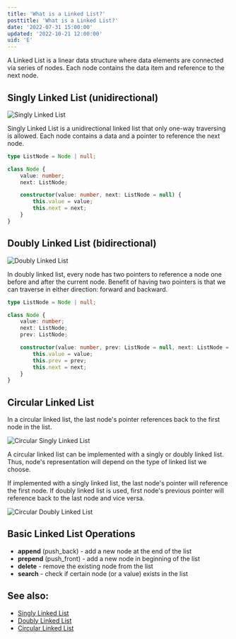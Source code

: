 ```yaml
---
title: 'What is a Linked List?'
posttitle: 'What is a Linked List?'
date: '2022-07-31 15:00:00'
updated: '2022-10-21 12:00:00'
uid: 'E'
---
```


A Linked List is a linear data structure where data elements are connected via series of nodes. Each node contains the data item and reference to the next node.

## Singly Linked List (unidirectional)

![Singly Linked List](/images/posts/linked-list/singly-linked-list.svg)

Singly Linked List is a unidirectional linked list that only one-way traversing is allowed. Each node contains a data and a pointer to reference the next node.

```ts
type ListNode = Node | null;

class Node {
    value: number;
    next: ListNode;

    constructor(value: number, next: ListNode = null) {
        this.value = value;
        this.next = next;
    }
}
```

## Doubly Linked List (bidirectional)

![Doubly Linked List](/images/posts/linked-list/doubly-linked-list.svg)

In doubly linked list, every node has two pointers to reference a node one before and after the current node. Benefit of having two pointers is that we can traverse in either direction: forward and backward.

```ts
type ListNode = Node | null;

class Node {
    value: number;
    next: ListNode;
    prev: ListNode;

    constructor(value: number, prev: ListNode = null, next: ListNode = null) {
        this.value = value;
        this.prev = prev;
        this.next = next;
    }
}
```

## Circular Linked List

In a circular linked list, the last node's pointer references back to the first node in the list.

![Circular Singly Linked List](/images/posts/linked-list/circular-singly-linked-list.svg)

A circular linked list can be implemented with a singly or doubly linked list. Thus, node's representation will depend on the type of linked list we choose.

If implemented with a singly linked list, the last node's pointer will reference the first node. If doubly linked list is used, first node's previous pointer will reference back to the last node and vice versa.

![Circular Doubly Linked List](/images/posts/linked-list/circular-doubly-linked-list.svg)

## Basic Linked List Operations

-   **append** (push_back) - add a new node at the end of the list
-   **prepend** (push_front) - add a new node in beginning of the list
-   **delete** - remove the existing node from the list
-   **search** - check if certain node (or a value) exists in the list

## See also:

-   [Singly Linked List](./singly-linked-list)
-   [Doubly Linked List](./doubly-linked-list)
-   [Circular Linked List](./circular-linked-list)
